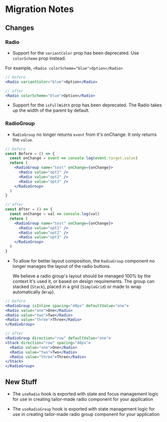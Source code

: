 # Migration Notes

## Changes

### Radio

- Support for the `variantColor` prop has been deprecated. Use `colorScheme`
  prop instead.

For example, `<Radio colorScheme="blue">Option</Radio>`

```jsx
// before
<Radio variantColor="blue">Option</Radio>

// after
<Radio colorScheme="blue">Option</Radio>
```

- Support for the `isFullWidth` prop has been deprecated. The Radio takes up the
  width of the parent by default.

### RadioGroup

- `RadioGroup` no longer returns `event` from it's onChange. It only returns the
  `value`.

```jsx
// before
const Before = () => {
  const onChange = event => console.log(event.target.value)
  return (
    <RadioGroup name="test" onChange={onChange}>
      <Radio value="opt1" />
      <Radio value="opt2" />
      <Radio value="opt3" />
    </RadioGroup>
  )
}

// after
const After = () => {
  const onChange = val => console.log(val)
  return (
    <RadioGroup name="test" onChange={onChange}>
      <Radio value="opt1" />
      <Radio value="opt2" />
      <Radio value="opt3" />
    </RadioGroup>
  )
}
```

- To allow for better layout composition, the `RadioGroup` component no longer
  manages the layout of the radio buttons.

  We believe a radio group's layout should be managed 100% by the context it's
  used it, or based on design requirements. The group can stacked (`Stack`),
  placed in a grid (`SimpleGrid`) or made to wrap automatically (`Wrap`).

```jsx
// before
<RadioGroup isInline spacing="40px" defaultValue="one">
<Radio value="one">One</Radio>
<Radio value="two">Two</Radio>
<Radio value="three">Three</Radio>
</RadioGroup>

// after
<RadioGroup direction="row" defaultValue="one">
<Stack direction="row" spacing="40px">
  <Radio value="one">One</Radio>
  <Radio value="two">Two</Radio>
  <Radio value="three">Three</Radio>
</Stack>
</RadioGroup>
```

## New Stuff

- The `useRadio` hook is exported with state and focus management logic for use
  in creating tailor-made radio component for your application

- The `useRadioGroup` hook is exported with state management logic for use in
  creating tailor-made radio group component for your application
